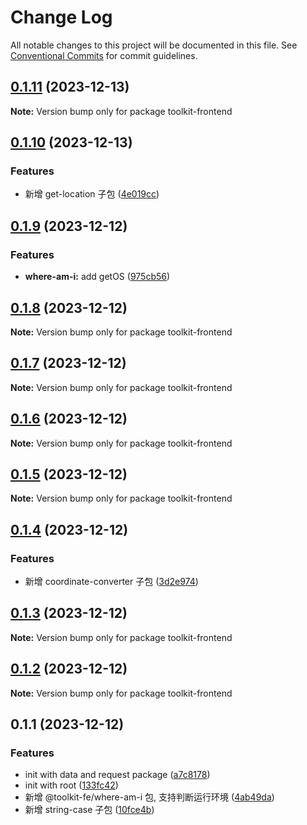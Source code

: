 # Change Log

All notable changes to this project will be documented in this file.
See [Conventional Commits](https://conventionalcommits.org) for commit guidelines.

## [0.1.11](https://github.com/lexmin0412/toolkit-fe/compare/v0.1.10...v0.1.11) (2023-12-13)

**Note:** Version bump only for package toolkit-frontend





## [0.1.10](https://github.com/lexmin0412/toolkit-fe/compare/v0.1.9...v0.1.10) (2023-12-13)


### Features

* 新增 get-location 子包 ([4e019cc](https://github.com/lexmin0412/toolkit-fe/commit/4e019cc0c5597bd57cf59c2a389bb7c7b28e97c4))





## [0.1.9](https://github.com/lexmin0412/toolkit-fe/compare/v0.1.8...v0.1.9) (2023-12-12)


### Features

* **where-am-i:** add getOS ([975cb56](https://github.com/lexmin0412/toolkit-fe/commit/975cb564afb6ae19623dfce44ab0e53fde299b3c))





## [0.1.8](https://github.com/lexmin0412/toolkit-fe/compare/v0.1.7...v0.1.8) (2023-12-12)

**Note:** Version bump only for package toolkit-frontend





## [0.1.7](https://github.com/lexmin0412/toolkit-fe/compare/v0.1.6...v0.1.7) (2023-12-12)

**Note:** Version bump only for package toolkit-frontend





## [0.1.6](https://github.com/lexmin0412/toolkit-fe/compare/v0.1.5...v0.1.6) (2023-12-12)

**Note:** Version bump only for package toolkit-frontend





## [0.1.5](https://github.com/lexmin0412/toolkit-fe/compare/v0.1.4...v0.1.5) (2023-12-12)

**Note:** Version bump only for package toolkit-frontend





## [0.1.4](https://github.com/lexmin0412/toolkit-fe/compare/v0.1.3...v0.1.4) (2023-12-12)


### Features

* 新增 coordinate-converter 子包 ([3d2e974](https://github.com/lexmin0412/toolkit-fe/commit/3d2e974782715481ddd62462e430de7c557fd1e5))





## [0.1.3](https://github.com/lexmin0412/toolkit-js/compare/v0.1.2...v0.1.3) (2023-12-12)

**Note:** Version bump only for package toolkit-frontend





## [0.1.2](https://github.com/lexmin0412/toolkit-js/compare/v0.1.1...v0.1.2) (2023-12-12)

**Note:** Version bump only for package toolkit-frontend





## 0.1.1 (2023-12-12)


### Features

* init with data and request package ([a7c8178](https://github.com/lexmin0412/toolkit-js/commit/a7c81781d0d85a337f42957fc7b144ed80122c0d))
* init with root ([133fc42](https://github.com/lexmin0412/toolkit-js/commit/133fc42bbd39ebe3aa4687f754f1e8a5426e42ed))
* 新增 @toolkit-fe/where-am-i 包, 支持判断运行环境 ([4ab49da](https://github.com/lexmin0412/toolkit-js/commit/4ab49daf2f21d6e6a294ab36b576c253af753095))
* 新增 string-case 子包 ([10fce4b](https://github.com/lexmin0412/toolkit-js/commit/10fce4b69dccde2986367fb84e47173beb402323))
